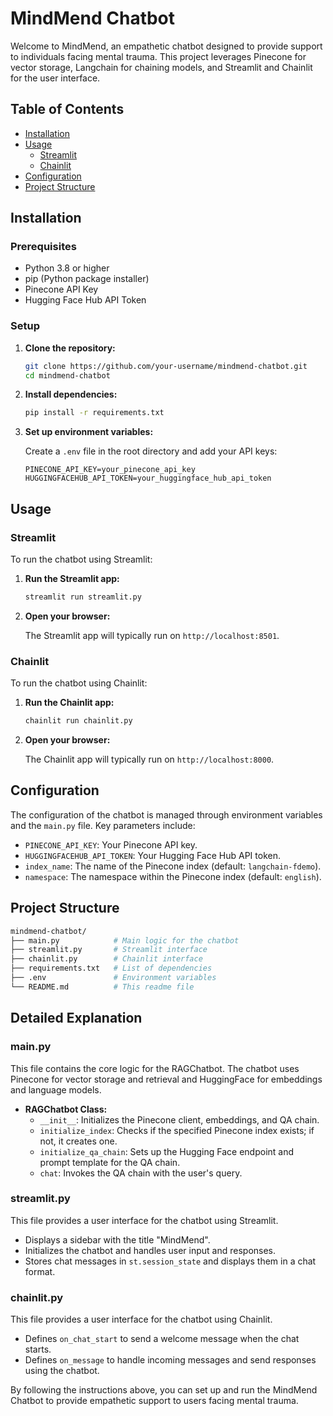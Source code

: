 # MindMend Chatbot

Welcome to MindMend, an empathetic chatbot designed to provide support to individuals facing mental trauma. This project leverages Pinecone for vector storage, Langchain for chaining models, and Streamlit and Chainlit for the user interface. 

## Table of Contents

- [Installation](#installation)
- [Usage](#usage)
  - [Streamlit](#streamlit)
  - [Chainlit](#chainlit)
- [Configuration](#configuration)
- [Project Structure](#project-structure)

## Installation

### Prerequisites

- Python 3.8 or higher
- pip (Python package installer)
- Pinecone API Key
- Hugging Face Hub API Token

### Setup

1. **Clone the repository:**

   ```bash
   git clone https://github.com/your-username/mindmend-chatbot.git
   cd mindmend-chatbot
   ```

2. **Install dependencies:**

   ```bash
   pip install -r requirements.txt
   ```

3. **Set up environment variables:**

   Create a `.env` file in the root directory and add your API keys:

   ```
   PINECONE_API_KEY=your_pinecone_api_key
   HUGGINGFACEHUB_API_TOKEN=your_huggingface_hub_api_token
   ```

## Usage

### Streamlit

To run the chatbot using Streamlit:

1. **Run the Streamlit app:**

   ```bash
   streamlit run streamlit.py
   ```

2. **Open your browser:**

   The Streamlit app will typically run on `http://localhost:8501`.

### Chainlit

To run the chatbot using Chainlit:

1. **Run the Chainlit app:**

   ```bash
   chainlit run chainlit.py
   ```

2. **Open your browser:**

   The Chainlit app will typically run on `http://localhost:8000`.

## Configuration

The configuration of the chatbot is managed through environment variables and the `main.py` file. Key parameters include:

- `PINECONE_API_KEY`: Your Pinecone API key.
- `HUGGINGFACEHUB_API_TOKEN`: Your Hugging Face Hub API token.
- `index_name`: The name of the Pinecone index (default: `langchain-fdemo`).
- `namespace`: The namespace within the Pinecone index (default: `english`).

## Project Structure

```bash
mindmend-chatbot/
├── main.py            # Main logic for the chatbot
├── streamlit.py       # Streamlit interface
├── chainlit.py        # Chainlit interface
├── requirements.txt   # List of dependencies
├── .env               # Environment variables
└── README.md          # This readme file
```


## Detailed Explanation

### main.py

This file contains the core logic for the RAGChatbot. The chatbot uses Pinecone for vector storage and retrieval and HuggingFace for embeddings and language models.

- **RAGChatbot Class:**
  - `__init__`: Initializes the Pinecone client, embeddings, and QA chain.
  - `initialize_index`: Checks if the specified Pinecone index exists; if not, it creates one.
  - `initialize_qa_chain`: Sets up the Hugging Face endpoint and prompt template for the QA chain.
  - `chat`: Invokes the QA chain with the user's query.

### streamlit.py

This file provides a user interface for the chatbot using Streamlit.

- Displays a sidebar with the title "MindMend".
- Initializes the chatbot and handles user input and responses.
- Stores chat messages in `st.session_state` and displays them in a chat format.

### chainlit.py

This file provides a user interface for the chatbot using Chainlit.

- Defines `on_chat_start` to send a welcome message when the chat starts.
- Defines `on_message` to handle incoming messages and send responses using the chatbot.

By following the instructions above, you can set up and run the MindMend Chatbot to provide empathetic support to users facing mental trauma.
